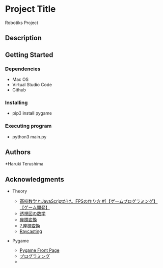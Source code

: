 # Project Title

Robotiks Project

## Description



## Getting Started

### Dependencies

* Mac OS
* Virtual Studio Code
* Github

### Installing

* pip3 install pygame

### Executing program

* python3 main.py

## Authors

*Haruki Terushima

## Acknowledgments

* Theory
    * [高校数学とJavaScriptだけ。FPSの作り方 #1【ゲームプログラミング】【ゲーム開発】](https://www.youtube.com/watch?v=Mtf4rz9UEQo)
    * [透視図の数学](https://kondolab.org/archive/2010/research/cadcgtext/Chap5/Chap504.html)
    * [座標変換](https://yttm-work.jp/gmpg/gmpg_0002.html)
    * [7.座標変換](https://tokoik.github.io/gg/ggbook03.pdf)
    * [Raycasting](https://lodev.org/cgtutor/raycasting.html)

* Pygame
    * [Pygame Front Page](https://www.pygame.org/docs/)
    * [プログラミング](https://mukai-lab.info/pages/classes/programming/)
    * []()